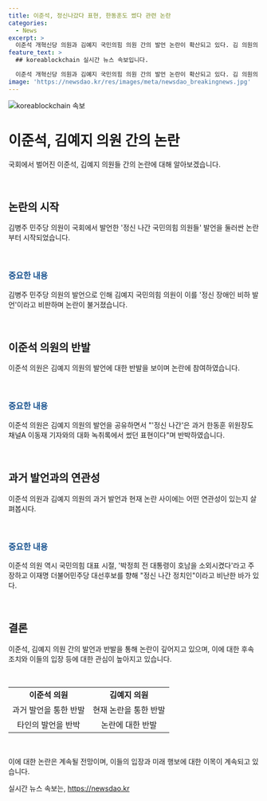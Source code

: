 ```yaml
---
title: 이준석, 정신나갔다 표현, 한동훈도 썼다 관련 논란
categories:
  - News
excerpt: >
  이준석 개혁신당 의원과 김예지 국민의힘 의원 간의 발언 논란이 확산되고 있다. 김 의원의 정신 나간 국민의힘 국회의원들 발언에 대한 비판이 수면 위로 들어와 있다. 이준석 의원은 SNS를 통해 이번 논란에 대한 입장을 밝히고 국민의힘 의원의 발언을 꼬집었다. 이와 관련해 국민들의 이목을 끄는 논란이 뜨거운 상황이다.
feature_text: >
  ## koreablockchain 실시간 뉴스 속보입니다.

  이준석 개혁신당 의원과 김예지 국민의힘 의원 간의 발언 논란이 확산되고 있다. 김 의원의 정신 나간 국민의힘 국회의원들 발언에 대한 비판이 수면 위로 들어와 있다. 이준석 의원은 SNS를 통해 이번 논란에 대한 입장을 밝히고 국민의힘 의원의 발언을 꼬집었다. 이와 관련해 국민들의 이목을 끄는 논란이 뜨거운 상황이다.
image: 'https://newsdao.kr/res/images/meta/newsdao_breakingnews.jpg'
---
```


<p><img src="https://newsdao.kr/res/images/meta/newsdao_breakingnews.jpg" alt="koreablockchain 속보" /></p>

<h1 data-ke-size="size26">이준석, 김예지 의원 간의 논란</h1>

<p>국회에서 벌어진 이준석, 김예지 의원들 간의 논란에 대해 알아보겠습니다.</p>

<p data-ke-size="size16">&nbsp;</p>

<h2 data-ke-size="size26">논란의 시작</h2>

<p>김병주 민주당 의원이 국회에서 발언한 '정신 나간 국민의힘 의원들' 발언을 둘러싼 논란부터 시작되었습니다.</p>

<p data-ke-size="size16">&nbsp;</p>

<h3><b><span style="color: #1a5490;">중요한 내용</span></b></h3>

<p>김병주 민주당 의원의 발언으로 인해 김예지 국민의힘 의원이 이를 '정신 장애인 비하 발언'이라고 비판하며 논란이 불거졌습니다.</p>

<p data-ke-size="size16">&nbsp;</p>

<h2 data-ke-size="size26">이준석 의원의 반발</h2>

<p>이준석 의원은 김예지 의원의 발언에 대한 반발을 보이며 논란에 참여하였습니다.</p>

<p data-ke-size="size16">&nbsp;</p>

<h3><b><span style="color: #1a5490;">중요한 내용</span></b></h3>

<p>이준석 의원은 김예지 의원의 발언을 공유하면서 "'정신 나간'은 과거 한동훈 위원장도 채널A 이동재 기자와의 대화 녹취록에서 썼던 표현이다"며 반박하였습니다.</p>

<p data-ke-size="size16">&nbsp;</p>

<h2 data-ke-size="size26">과거 발언과의 연관성</h2>

<p>이준석 의원과 김예지 의원의 과거 발언과 현재 논란 사이에는 어떤 연관성이 있는지 살펴봅시다.</p>

<p data-ke-size="size16">&nbsp;</p>

<h3><b><span style="color: #1a5490;">중요한 내용</span></b></h3>

<p>이준석 의원 역시 국민의힘 대표 시절, '박정희 전 대통령이 호남을 소외시켰다'라고 주장하고 이재명 더불어민주당 대선후보를 향해 "정신 나간 정치인"이라고 비난한 바가 있다.</p>

<p data-ke-size="size16">&nbsp;</p>

<h2 data-ke-size="size26">결론</h2>

<p>이준석, 김예지 의원 간의 발언과 반발을 통해 논란이 깊어지고 있으며, 이에 대한 후속 조치와 이들의 입장 등에 대한 관심이 높아지고 있습니다.</p>

<p data-ke-size="size16">&nbsp;</p>

<table>
    <tbody>
        <tr>
            <td style="text-align: center; height: 17px;"><b>이준석 의원</b></td>
            <td style="text-align: center; height: 17px;"><b>김예지 의원</b></td>
        </tr>
        <tr>
            <td style="text-align: center;">과거 발언을 통한 반발</td>
            <td style="text-align: center;">현재 논란을 통한 반발</td>
        </tr>
        <tr>
            <td style="text-align: center;">타인의 발언을 반박</td>
            <td style="text-align: center;">논란에 대한 반발</td>
        </tr>
    </tbody>
</table>

<p data-ke-size="size16">&nbsp;</p>

<p>이에 대한 논란은 계속될 전망이며, 이들의 입장과 미래 행보에 대한 이목이 계속되고 있습니다.</p>
실시간 뉴스 속보는, <a href="https://newsdao.kr" rel="dofollow">https://newsdao.kr</a>


